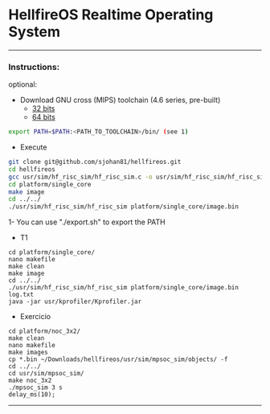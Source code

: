 # HellfireOS Realtime Operating System

---
### Instructions:

optional: 
- Download GNU cross (MIPS) toolchain (4.6 series, pre-built)
  - [32 bits](https://dl.dropboxusercontent.com/u/7936618/gcc-4.6.1_x86.tar.gz)
  - [64 bits](https://dl.dropboxusercontent.com/u/7936618/gcc-4.6.1.tar.gz)
```sh
export PATH=$PATH:<PATH_TO_TOOLCHAIN>/bin/ (see 1)
```
 - Execute 
```sh
git clone git@github.com/sjohan81/hellfireos.git
cd hellfireos
gcc usr/sim/hf_risc_sim/hf_risc_sim.c -o usr/sim/hf_risc_sim/hf_risc_sim
cd platform/single_core
make image
cd ../../
./usr/sim/hf_risc_sim/hf_risc_sim platform/single_core/image.bin 
```
1- You can use "./export.sh" to export the PATH

- T1
```
cd platform/single_core/
nano makefile
make clean
make image
cd ../../
./usr/sim/hf_risc_sim/hf_risc_sim platform/single_core/image.bin log.txt
java -jar usr/kprofiler/Kprofiler.jar 
```

- Exercicio
```
cd platform/noc_3x2/
make clean
nano makefile
make images
cp *.bin ~/Downloads/hellfireos/usr/sim/mpsoc_sim/objects/ -f
cd ../../
cd usr/sim/mpsoc_sim/
make noc_3x2	
./mpsoc_sim 3 s
delay_ms(10);
```
---

